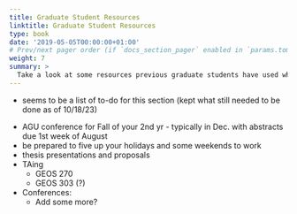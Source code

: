 ```yaml
---
title: Graduate Student Resources
linktitle: Graduate Student Resources
type: book
date: '2019-05-05T00:00:00+01:00'
# Prev/next pager order (if `docs_section_pager` enabled in `params.toml`)
weight: 7
summary: >
  Take a look at some resources previous graduate students have used while writing their theses, along with some tips and general q&a's (maybe?)
---
```



* seems to be a list of to-do for this section (kept what still needed to be done as of 10/18/23)

- AGU conference for Fall of your 2nd yr - typically in Dec. with abstracts due 1st week of August
- be prepared to five up your holidays and some weekends to work
- thesis presentations and proposals
- TAing
  - GEOS 270
  - GEOS 303 (?)
- Conferences:
  - Add some more?

